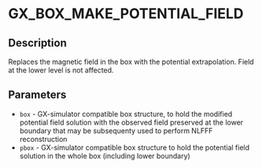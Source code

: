 # GX_BOX_MAKE_POTENTIAL_FIELD
## Description
Replaces the magnetic field in the box with the potential extrapolation.
Field at the lower level is not affected.

## Parameters
  * `box` - GX-simulator compatible box structure, to hold the modified potential field solution with the observed field preserved at the lower boundary that may be subsequenty used to perform NLFFF reconstruction
  * `pbox` - GX-simulator compatible box structure to hold the potential field solution in the whole box (including lower boundary)
